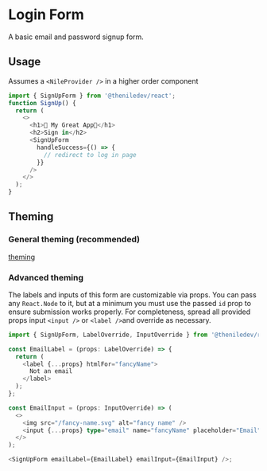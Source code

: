 # Login Form

A basic email and password signup form.

## Usage

Assumes a `<NileProvider />` in a higher order component

```typescript
import { SignUpForm } from '@theniledev/react';
function SignUp() {
  return (
    <>
      <h1>🤩 My Great App🤩</h1>
      <h2>Sign in</h2>
      <SignUpForm
        handleSuccess={() => {
          // redirect to log in page
        }}
      />
    </>
  );
}
```

## Theming

### General theming (recommended)

[theming](../../theme/README.md)

### Advanced theming

The labels and inputs of this form are customizable via props. You can pass any `React.Node` to it, but at a minimum you must use the passed `id` prop to ensure submission works properly. For completeness, spread all provided props input `<input />` or `<label />`and override as necessary.

```typescript
import { SignUpForm, LabelOverride, InputOverride } from '@theniledev/react';

const EmailLabel = (props: LabelOverride) => {
  return (
    <label {...props} htmlFor="fancyName">
      Not an email
    </label>
  );
};

const EmailInput = (props: InputOverride) => (
  <>
    <img src="/fancy-name.svg" alt="fancy name" />
    <input {...props} type="email" name="fancyName" placeholder="Email" />
  </>
);

<SignUpForm emailLabel={EmailLabel} emailInput={EmailInput} />;
```
